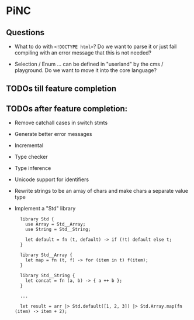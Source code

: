 # PiNC

## Questions

- What to do with `<!DOCTYPE html>`? Do we want to parse it or just fail compiling with an error message that this is
  not needed?

- Selection / Enum ... can be defined in "userland" by the cms / playground. Do we want to move it into the core
  language?

## TODOs till feature completion

## TODOs after feature completion:

- Remove catchall cases in switch stmts

- Generate better error messages

- Incremental

- Type checker

- Type inference

- Unicode support for identifiers

- Rewrite strings to be an array of chars and make chars a separate value type

- Implement a "Std" library

  ```
    library Std {
      use Array = Std__Array;
      use String = Std__String;

      let default = fn (t, default) -> if (!t) default else t;
    }

    library Std__Array {
      let map = fn (t, f) -> for (item in t) f(item);
    }

    library Std__String {
      let concat = fn (a, b) -> { a ++ b };
    }

    ...

    let result = arr |> Std.default([1, 2, 3]) |> Std.Array.map(fn (item) -> item + 2);
  ```
